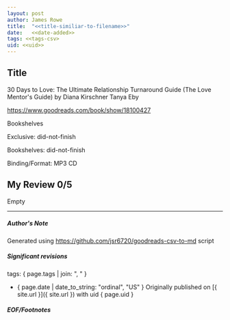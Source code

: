 ```yaml
---
layout: post
author: James Rowe
title:  "<<title-similiar-to-filename>>"
date:   <<date-added>>
tags: <<tags-csv>
uid: <<uid>>
---
```


<!-- highly dependent on how you personally use jekyll templates, and how you want this to show up -->

## Title

30 Days to Love: The Ultimate Relationship Turnaround Guide (The Love Mentor's Guide) by Diana Kirschner
Tanya Eby 

https://www.goodreads.com/book/show/18100427

Bookshelves

Exclusive: did-not-finish

Bookshelves: did-not-finish

Binding/Format: MP3 CD

## My Review 0/5

Empty

---

##### Author's Note

Generated using https://github.com/jsr6720/goodreads-csv-to-md script

##### Significant revisions

tags: { page.tags | join: ", " } <!-- todo move this somewhere -->

- { page.date | date_to_string: "ordinal", "US" } Originally published on [{ site.url }]({ site.url }) with uid { page.uid }

##### EOF/Footnotes
